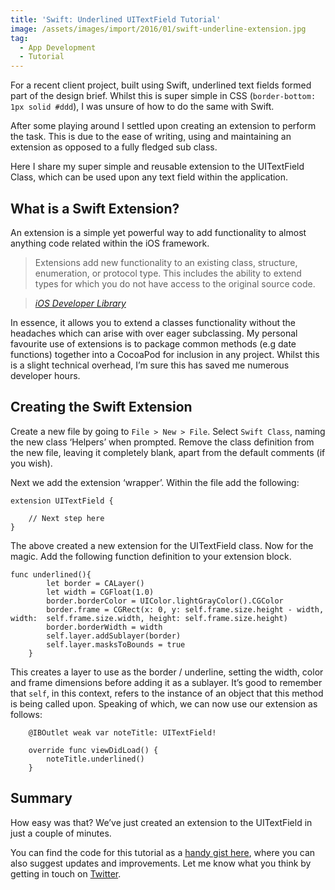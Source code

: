 ```yaml
---
title: 'Swift: Underlined UITextField Tutorial'
image: /assets/images/import/2016/01/swift-underline-extension.jpg
tag:
  - App Development
  - Tutorial
---
```

For a recent client project, built using Swift, underlined text fields formed part of the design brief. Whilst this is super simple in CSS (`border-bottom: 1px solid #ddd`), I was unsure of how to do&nbsp;the same with Swift.

After some playing around I settled upon creating an extension to perform the task. This is due to the ease of writing, using and maintaining an extension as opposed to a fully fledged sub class.

Here I share my&nbsp;super simple and reusable extension to the UITextField Class, which can be used upon any text field within the application.

## What is a Swift Extension?

An extension is a simple yet powerful way to add functionality to almost anything code related within the iOS framework.

> Extensions add new functionality to an existing class, structure, enumeration, or protocol type. This includes the ability to extend types for which you do not have access to the original source code.

> <cite><a title="Apple Developer Documentation" href="https://developer.apple.com/library/ios/documentation/Swift/Conceptual/Swift_Programming_Language/Extensions.html" rel="nofollow">iOS Developer Library</a></cite>

In essence, it allows you to extend a&nbsp;classes functionality without the headaches which&nbsp;can arise with over eager subclassing.&nbsp;My personal favourite use of extensions is to package common methods (e.g date functions)&nbsp;together into a CocoaPod for inclusion in any project. Whilst this is&nbsp;a slight technical overhead, I&#8217;m sure this has saved me numerous developer hours.

## Creating the Swift Extension

Create a new file&nbsp;by going to `File > New > File`. Select `Swift Class`, naming the new class &#8216;Helpers&#8217; when prompted. Remove the class definition from the new file, leaving it completely blank, apart from the default comments (if you wish).

Next we add the extension &#8216;wrapper&#8217;. Within the file add the following:

<pre data-language="javascript"><code>extension UITextField {

    // Next step here
}
</code></pre>

The above created a new extension for the UITextField class. Now for the magic. Add the following function definition to your extension block.

<pre data-language="javascript"><code>func underlined(){
        let border = CALayer()
        let width = CGFloat(1.0)
        border.borderColor = UIColor.lightGrayColor().CGColor
        border.frame = CGRect(x: 0, y: self.frame.size.height - width, width:  self.frame.size.width, height: self.frame.size.height)
        border.borderWidth = width
        self.layer.addSublayer(border)
        self.layer.masksToBounds = true
    }</code></pre>

This creates a layer to use as the border / underline, setting the width, color and frame dimensions before adding it as a sublayer. It&#8217;s good to remember that `self`, in this context, refers to the instance of an object that this&nbsp;method is being called upon. Speaking of which, we can now use our extension&nbsp;as follows:

<pre data-language="javascript"><code>    @IBOutlet weak var noteTitle: UITextField!

    override func viewDidLoad() {
        noteTitle.underlined()
    }</code></pre>

## Summary

How easy was that? We&#8217;ve just created an extension to the UITextField in just a couple of minutes.

You can find the code for this tutorial as a [handy gist here](https://gist.github.com/tonyedwardspz/82e753fc1934a421095b "Gist Code"), where you can also suggest updates and improvements. Let me know what you think by getting in touch on [Twitter](https://twitter.com/tonyedwardspz).
